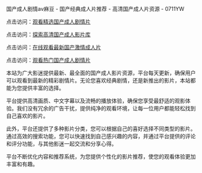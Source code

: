 国产成人剧情av麻豆 - 国产经典成人片推荐 - 高清国产成人片资源 - 0711YW

点击访问：<a href="https://heiliaoga6s9v.pages.dev">观看精选国产成人剧情片</a>

点击访问：<a href="https://heiliaoow5kzm.pages.dev">探索高清国产成人影片库</a>

点击访问：<a href="https://heiliao2dmwwy.pages.dev">在线观看最新国产激情成人片</a>

点击访问：<a href="https://heiliaoll4qsx.pages.dev">观看热门国产成人剧情片</a>

本站为广大影迷提供最新、最全面的国产成人影片资源，平台每天更新，确保用户可以观看到最新的精彩剧情片。无论您喜欢经典剧情，还是新推出的影片，本站都能为您提供丰富的选择。

平台提供高清画质、中文字幕以及流畅的播放体验，确保您享受最舒适的观影体验。我们没有冗余的广告干扰，提供纯净的观看环境，让每一位用户都能轻松找到自己喜欢的影片。

此外，平台还提供了多种影片分类，您可以根据自己的喜好选择不同类型的影片。通过高效的搜索功能，您可以快速找到自己感兴趣的内容，并通过平台提供的评论和评分功能，与其他影迷一起交流和分享心得。

平台不断优化内容和推荐系统，为您提供个性化的影片推荐，使您的观看体验更加丰富和有趣。

<span style="display:none;">[Canonical link](https://github.com/fkt20250711/fkt8 )</span>
